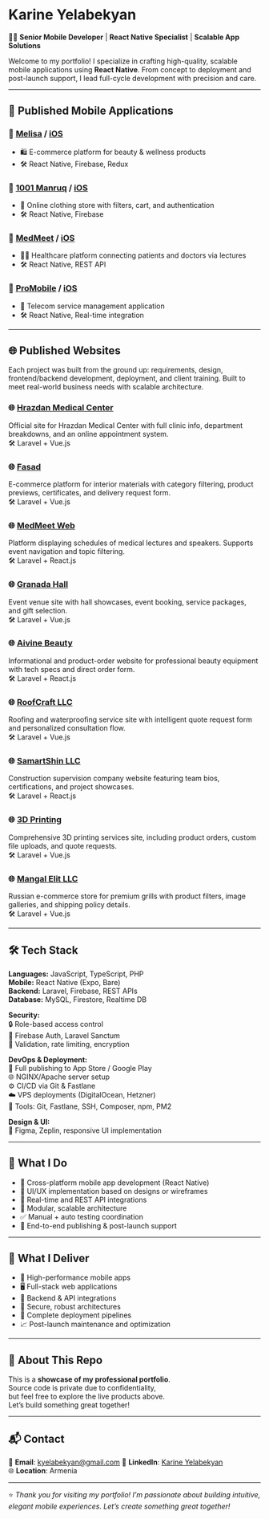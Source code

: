 # Karine Yelabekyan

👩‍💻 **Senior Mobile Developer** | **React Native Specialist** | **Scalable App Solutions**

Welcome to my portfolio! I specialize in crafting high-quality, scalable mobile applications using **React Native**. From concept to deployment and post-launch support, I lead full-cycle development with precision and care.

---

## 🚀 Published Mobile Applications

### 🔹 [Melisa](https://play.google.com/store/apps/details?id=com.melisa.melisa) / [iOS](https://apps.apple.com/am/app/melisa-llc/id6736604334)
- 🛍️ E-commerce platform for beauty & wellness products  
- 🛠️ React Native, Firebase, Redux  

### 🔹 [1001 Manruq](https://play.google.com/store/apps/details?id=com.manruq) / [iOS](https://apps.apple.com/am/app/1001-manruq/id6727018097)
- 🧥 Online clothing store with filters, cart, and authentication  
- 🛠️ React Native, Firebase  

### 🔹 [MedMeet](https://play.google.com/store/apps/details?id=com.medmeet) / [iOS](https://apps.apple.com/am/app/medmeet/id6738029054)
- 👩‍⚕️ Healthcare platform connecting patients and doctors via lectures  
- 🛠️ React Native, REST API  

### 🔹 [ProMobile](https://play.google.com/store/apps/details?id=com.promobile.one) / [iOS](https://apps.apple.com/am/app/promobile-one/id6743828662)
- 📡 Telecom service management application  
- 🛠️ React Native, Real-time integration  

---

## 🌐 Published Websites

Each project was built from the ground up: requirements, design, frontend/backend development, deployment, and client training. Built to meet real-world business needs with scalable architecture.

### 🌐 [**Hrazdan Medical Center**](https://hrazdanibk.am/hy)  
Official site for Hrazdan Medical Center with full clinic info, department breakdowns, and an online appointment system.  
🛠️ Laravel + Vue.js

### 🌐 [**Fasad**](https://fasad.am/)  
E-commerce platform for interior materials with category filtering, product previews, certificates, and delivery request form.  
🛠️ Laravel + Vue.js

### 🌐 [**MedMeet Web**](https://medmeet.am/)  
Platform displaying schedules of medical lectures and speakers. Supports event navigation and topic filtering.  
🛠️ Laravel + React.js

### 🌐 [**Granada Hall**](https://granada.am/hy)  
Event venue site with hall showcases, event booking, service packages, and gift selection.  
🛠️ Laravel + Vue.js

### 🌐 [**Aivine Beauty**](https://aivinebeauty.com/)  
Informational and product-order website for professional beauty equipment with tech specs and direct order form.  
🛠️ Laravel + React.js

### 🌐 [**RoofCraft LLC**](https://roofcraft.am/)  
Roofing and waterproofing service site with intelligent quote request form and personalized consultation flow.  
🛠️ Laravel + Vue.js

### 🌐 [**SamartShin LLC**](https://samartshin.am/)  
Construction supervision company website featuring team bios, certifications, and project showcases.  
🛠️ Laravel + React.js

### 🌐 [**3D Printing**](https://3dprinting3d.com/hy)  
Comprehensive 3D printing services site, including product orders, custom file uploads, and quote requests.  
🛠️ Laravel + Vue.js

### 🌐 [**Mangal Elit LLC**](https://mangal-elit.ru/)  
Russian e-commerce store for premium grills with product filters, image galleries, and shipping policy details.  
🛠️ Laravel + Vue.js

---

## 🛠️ Tech Stack

**Languages:** JavaScript, TypeScript, PHP  
**Mobile:** React Native (Expo, Bare)  
**Backend:** Laravel, Firebase, REST APIs  
**Database:** MySQL, Firestore, Realtime DB  

**Security:**  
🔒 Role-based access control  
🔐 Firebase Auth, Laravel Sanctum  
🧪 Validation, rate limiting, encryption  

**DevOps & Deployment:**  
🚀 Full publishing to App Store / Google Play  
🌐 NGINX/Apache server setup  
⚙️ CI/CD via Git & Fastlane  
☁️ VPS deployments (DigitalOcean, Hetzner)  
🧰 Tools: Git, Fastlane, SSH, Composer, npm, PM2  

**Design & UI:**  
🎨 Figma, Zeplin, responsive UI implementation  

---

## 💼 What I Do

- 📱 Cross-platform mobile app development (React Native)  
- 🎨 UI/UX implementation based on designs or wireframes  
- 🔌 Real-time and REST API integrations  
- 🧩 Modular, scalable architecture  
- ✅ Manual + auto testing coordination  
- 🚀 End-to-end publishing & post-launch support  

---

## 🧩 What I Deliver

- 📱 High-performance mobile apps  
- 🖥️ Full-stack web applications  
- 📡 Backend & API integrations  
- 🔐 Secure, robust architectures  
- 🚀 Complete deployment pipelines  
- 📈 Post-launch maintenance and optimization  

---

## 📁 About This Repo

This is a **showcase of my professional portfolio**.  
Source code is private due to confidentiality,  
but feel free to explore the live products above.  
Let’s build something great together!

---

## 📬 Contact

📩 **Email**: kyelabekyan@gmail.com 
🔗 **LinkedIn**: [Karine Yelabekyan](https://www.linkedin.com/in/karine-yelabekyan-632aa2209/)  
🌐 **Location**: Armenia  

---

⭐ *Thank you for visiting my portfolio! I’m passionate about building intuitive, elegant mobile experiences. Let’s create something great together!*
